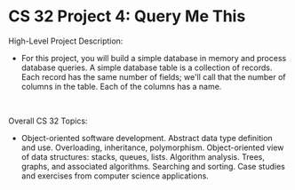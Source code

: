 # CS 32 Project 4: Query Me This
High-Level Project Description: <br />
- For this project, you will build a simple database in memory and process database queries. A simple database table is a collection of records. Each record has the same number of fields; we'll call that the number of columns in the table. Each of the columns has a name. <br />
<br />

Overall CS 32 Topics: <br />
- Object-oriented software development. Abstract data type definition and use. Overloading, inheritance, polymorphism. Object-oriented view of data structures: stacks, queues, lists. Algorithm analysis. Trees, graphs, and associated algorithms. Searching and sorting. Case studies and exercises from computer science applications.
